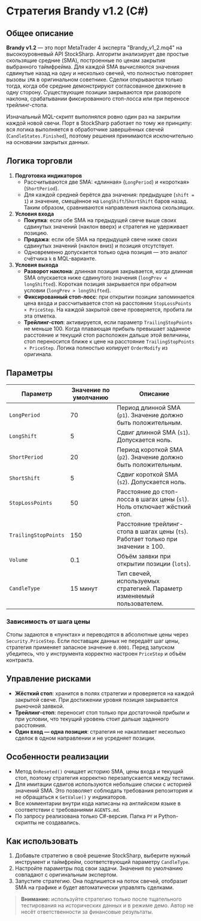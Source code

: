 # Стратегия Brandy v1.2 (C#)

## Общее описание
**Brandy v1.2** — это порт MetaTrader 4 эксперта "Brandy_v1_2.mq4" на высокоуровневый API StockSharp. Алгоритм анализирует две простые скользящие средние (SMA), построенные по ценам закрытия выбранного таймфрейма. Для каждой SMA вычисляются значения сдвинутые назад на одну и несколько свечей, что полностью повторяет вызовы `iMA` в оригинальном советнике. Сделки открываются только тогда, когда обе средние демонстрируют согласованное движение в одну сторону. Существующие позиции закрываются при развороте наклона, срабатывании фиксированного стоп-лосса или при переносе трейлинг-стопа.

Изначальный MQL-скрипт выполнялся ровно один раз на закрытии каждой новой свечи. Порт в StockSharp работает по тому же принципу: вся логика выполняется в обработчике завершённых свечей (`CandleStates.Finished`), поэтому решения принимаются исключительно на основании закрытых данных.

## Логика торговли
1. **Подготовка индикаторов**
   - Рассчитываются две SMA: «длинная» (`LongPeriod`) и «короткая» (`ShortPeriod`).
   - Для каждой средней берётся два значения: предыдущее (`shift = 1`) и значение, смещённое на `LongShift`/`ShortShift` баров назад. Таким образом, сравниваются направления наклона скользящих.
2. **Условия входа**
   - **Покупка**: если обе SMA на предыдущей свече выше своих сдвинутых значений (наклон вверх) и стратегия не удерживает позицию.
   - **Продажа**: если обе SMA на предыдущей свече ниже своих сдвинутых значений (наклон вниз) и позиция отсутствует.
   - Одновременно допускается только одна позиция — это аналог счётчика `k` в MQL-варианте.
3. **Условия выхода**
   - **Разворот наклона**: длинная позиция закрывается, когда длинная SMA опускается ниже сдвинутого значения (`longPrev < longShifted`). Короткая позиция закрывается при обратном условии (`longPrev > longShifted`).
   - **Фиксированный стоп-лосс**: при открытии позиции запоминается цена входа и рассчитывается стоп на расстоянии `StopLossPoints × PriceStep`. На каждой закрытой свече проверяется, пробита ли эта отметка.
   - **Трейлинг-стоп**: активируется, если параметр `TrailingStopPoints` не меньше 100. Когда плавающая прибыль превышает заданное расстояние и текущий стоп расположен дальше этой величины, стоп переносится ближе к цене на расстояние `TrailingStopPoints × PriceStep`. Логика полностью копирует `OrderModify` из оригинала.

## Параметры
| Параметр | Значение по умолчанию | Описание |
|----------|-----------------------|----------|
| `LongPeriod` | 70 | Период длинной SMA (`p1`). Значение должно быть положительным. |
| `LongShift` | 5 | Сдвиг длинной SMA (`s1`). Допускается ноль. |
| `ShortPeriod` | 20 | Период короткой SMA (`p2`). Значение должно быть положительным. |
| `ShortShift` | 5 | Сдвиг короткой SMA (`s2`). Допускается ноль. |
| `StopLossPoints` | 50 | Расстояние до стоп-лосса в шагах цены (`sl`). Ноль отключает жёсткий стоп. |
| `TrailingStopPoints` | 150 | Расстояние трейлинг-стопа в шагах цены (`ts`). Работает только при значении ≥ 100. |
| `Volume` | 0.1 | Объём заявки при открытии позиции (`lots`). |
| `CandleType` | 15 минут | Тип свечей, используемых стратегией. Параметр изменяемый пользователем. |

### Зависимость от шага цены
Стопы задаются в «пунктах» и переводятся в абсолютные цены через `Security.PriceStep`. Если поставщик данных не передаёт шаг цены, стратегия применяет запасное значение `0.0001`. Перед запуском убедитесь, что у инструмента корректно настроен `PriceStep` и объём контракта.

## Управление рисками
- **Жёсткий стоп**: хранится в полях стратегии и проверяется на каждой закрытой свече. При достижении уровня позиция закрывается рыночной заявкой.
- **Трейлинг-стоп**: переносит стоп только при достаточной прибыли и при условии, что текущий уровень стоит дальше заданного расстояния.
- **Один вход — одна позиция**: стратегия не накапливает несколько сделок в одном направлении и не усредняет позиции.

## Особенности реализации
- Метод `OnReseted()` очищает историю SMA, цены входа и текущий стоп, поэтому стратегия корректно перезапускается между тестами.
- Для имитации сдвигов используются небольшие списки с историей значений SMA. Это позволяет соблюдать требования репозитория и не обращаться к `GetValue()` у индикаторов.
- Все комментарии внутри кода написаны на английском языке в соответствии с требованиями `AGENTS.md`.
- По запросу реализована только C#-версия. Папка `PY` и Python-скрипты не создавались.

## Как использовать
1. Добавьте стратегию в своё решение StockSharp, выберите нужный инструмент и таймфрейм, соответствующий параметру `CandleType`.
2. Настройте параметры под свои задачи. Значения по умолчанию совпадают с оригинальным экспертом.
3. Запустите стратегию. Она подпишется на поток свечей, отобразит SMA на графике и будет автоматически управлять сделками.

> **Внимание:** используйте стратегию только после тщательного тестирования на исторических данных и в режиме демо. Автор не несёт ответственности за финансовые результаты.
